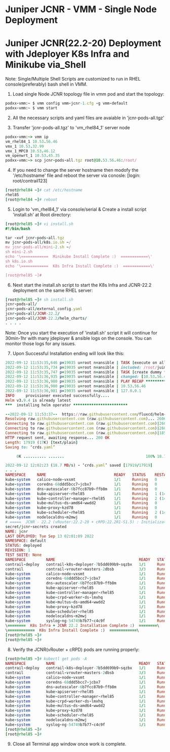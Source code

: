 # Juniper JCNR - VMM - Single Node Deployment

# Juniper JCNR(22.2-20) Deployment with Jdeployer K8s Infra and Minikube via_Shell

Note: Single/Multiple Shell Scripts are customized to run in RHEL console(preferably) bash shell in VMM. 

1. Load single Node JCNR topology file in vmm pod and start the topology:

  ```ruby
  podxx-vmm:~ $ vmm config vmm-jcnr-1.cfg -g vmm-default
  podxx-vmm:~ $ vmm start
  ```

2. All the necessary scripts and yaml files are avaiable in 'jcnr-pods-all.tgz' 

3. Transfer 'jcnr-pods-all.tgz' to 'vm_rhel84_1' server node 

  ```ruby
  podxx-vmm:~> vmm ip
  vm_rhel84_1 10.53.56.46
  vmx_1 10.53.32.99
  vmx_1_MPC0 10.53.46.12
  vm_openwrt_1 10.53.45.35
  podxx-vmm:~> scp jcnr-pods-all.tgz root@10.53.56.46:/root/
  ```

4. If you need to change the server hostname then modofy the '/etc/hostname' file and reboot the server via conosle:
   [login: root/contrail123]

  ```ruby
  [root@rhel84 ~]# cat /etc/hostname
  rhel85
  [root@rhel84 ~]# reboot
  ```

5. Login to 'vm_rhel84_1' via console/serial & Create a install script 'install.sh' at Root directory:

  ```ruby
  [root@rhel85 ~]# vi install.sh
  #!/bin/bash

  tar -xvf jcnr-pods-all.tgz
  mv jcnr-pods-all/k8s.io.sh ~/
  mv jcnr-pods-all/mini-2.sh ~/
  sh mini-2.sh
  echo '\============  Minikube Install Complete :)  ============\'
  sh k8s.io.sh
  echo '\============  K8s Infra Install Complete :)  ============\'
  
  [root@rhel85 ~]#
  ```

6. Next start the install.sh script to start the K8s Infra and JCNR-22.2 deployment on the same RHEL server:

  ```ruby
  [root@rhel85 ~]# sh install.sh
  jcnr-pods-all/
  jcnr-pods-all/external_config.yaml
  jcnr-pods-all/JCNR-22.2/
  jcnr-pods-all/JCNR-22.2/helm_charts/
  . . . .
  ```
  Note: Once you start the execution of 'install.sh' script it will continue for 30min-1hr with many jdeployer & ansible logs on the console. You can monitor those logs for any issues. 
  
7. Upon Successful Installation ending will look like this:
  
  ```ruby
  2022-09-12 11:53:35,646 p=19035 u=root n=ansible | TASK [execute on all remote hosts] *********************************************
  2022-09-12 11:53:35,734 p=19035 u=root n=ansible | included: /root/juimp/jdeployer/config_manager/ansible/jdeployer/roles/remote_execution5
  2022-09-12 11:53:35,747 p=19035 u=root n=ansible | TASK [create dummy file] *******************************************************
  2022-09-12 11:53:36,935 p=19035 u=root n=ansible | changed: [10.53.56.46]
  2022-09-12 11:53:36,980 p=19035 u=root n=ansible | PLAY RECAP *********************************************************************
  2022-09-12 11:53:36,980 p=19035 u=root n=ansible | 10.53.56.46                : ok=26   changed=9    unreachable=0    failed=0    skipped=
  2022-09-12 11:53:36,981 p=19035 u=root n=ansible | 127.0.0.1                  : ok=16   changed=8    unreachable=0    failed=0    skipped=
  INFO     provisioner executed successfully....
  Helm v3.9.4 is already latest
  ***  installing helm operator ************************

  --2022-09-12 11:53:37--  https://raw.githubusercontent.com/fluxcd/helm-operator/1.2.0/deploy/crds.yaml
  Resolving raw.githubusercontent.com (raw.githubusercontent.com)... 2606:50c0:8000::154, 2606:50c0:8001::154, 2606:50c0:8002::154, ...
  Connecting to raw.githubusercontent.com (raw.githubusercontent.com)|2606:50c0:8002::154|:443... failed: Connection timed out.
  Connecting to raw.githubusercontent.com (raw.githubusercontent.com)|2606:50c0:8003::154|:443...
  Connecting to raw.githubusercontent.com (raw.githubusercontent.com)|185.199.109.133|:443... connected.
  HTTP request sent, awaiting response... 200 OK
  Length: 17919 (17K) [text/plain]
  Saving to: ‘crds.yaml’

       0K .......... .......                                    100% 18.7M=0.001s

  2022-09-12 12:02:23 (18.7 MB/s) - ‘crds.yaml’ saved [17919/17919]
  . . .
  NAMESPACE     NAME                              READY   STATUS    RESTARTS      AGE
  kube-system   calico-node-vxsmt                 1/1     Running   0             16m
  kube-system   coredns-68ddd5bcc7-jcbx7          1/1     Running   0             15m
  kube-system   dns-autoscaler-6b7fcc87b9-ffb8m   1/1     Running   0             15m
  kube-system   kube-apiserver-rhel85             1/1     Running   1 (14m ago)   17m
  kube-system   kube-controller-manager-rhel85    1/1     Running   2 (14m ago)   17m
  kube-system   kube-multus-ds-amd64-wwdd2        1/1     Running   0             16m
  kube-system   kube-proxy-kzd78                  1/1     Running   0             16m
  kube-system   kube-scheduler-rhel85             1/1     Running   2 (14m ago)   17m
  kube-system   nodelocaldns-m2mwj                1/1     Running   0             15m
  # =====  JCNR - 22.2 (vRouter:22.2-20 + cRPD:22.2R1-S1.5) : Initialization Script  ===== #
  secret/jcnr-secrets created
  NAME: jcnr
  LAST DEPLOYED: Tue Sep 13 02:01:09 2022
  NAMESPACE: default
  STATUS: deployed
  REVISION: 1
  TEST SUITE: None
  NAMESPACE         NAME                                     READY   STATUS    RESTARTS      AGE
  contrail-deploy   contrail-k8s-deployer-7b5dd699b9-sqzbx   1/1     Running   0             2m
  contrail          contrail-vrouter-masters-2dbsb           3/3     Running   0             101s
  kube-system       calico-node-vxsmt                        1/1     Running   0             18m
  kube-system       coredns-68ddd5bcc7-jcbx7                 1/1     Running   0             17m
  kube-system       dns-autoscaler-6b7fcc87b9-ffb8m          1/1     Running   0             17m
  kube-system       kube-apiserver-rhel85                    1/1     Running   1 (16m ago)   19m
  kube-system       kube-controller-manager-rhel85           1/1     Running   2 (16m ago)   19m
  kube-system       kube-crpd-worker-ds-lmxhq                1/1     Running   0             2m
  kube-system       kube-multus-ds-amd64-wwdd2               1/1     Running   0             18m
  kube-system       kube-proxy-kzd78                         1/1     Running   0             18m
  kube-system       kube-scheduler-rhel85                    1/1     Running   2 (16m ago)   19m
  kube-system       nodelocaldns-m2mwj                       1/1     Running   0             17m
  kube-system       syslog-ng-54749b7b77-c4c9f               1/1     Running   0             2m
  \========  K8s Infra + JCNR 22.2 Installation Complete :)  ========\
  \============  K8s Infra Install Complete :)  ============\
  [root@rhel85 ~]#
  [root@rhel85 ~]#  
  ```

8. Verify the JCNR(vRouter + cRPD) pods are running properly:

  ```ruby
  [root@rhel85 ~]# kubectl get pods -A
  NAMESPACE         NAME                                     READY   STATUS    RESTARTS        AGE
  contrail-deploy   contrail-k8s-deployer-7b5dd699b9-sqzbx   1/1     Running   0               16m
  contrail          contrail-vrouter-masters-2dbsb           3/3     Running   0               16m
  kube-system       calico-node-vxsmt                        1/1     Running   0               22m
  kube-system       coredns-68ddd5bcc7-jcbx7                 1/1     Running   0               21m
  kube-system       dns-autoscaler-6b7fcc87b9-ffb8m          1/1     Running   0               21m
  kube-system       kube-apiserver-rhel85                    1/1     Running   1 (21m ago)     25m
  kube-system       kube-controller-manager-rhel85           1/1     Running   2 (21m ago)     25m
  kube-system       kube-crpd-worker-ds-lmxhq                1/1     Running   0               16m
  kube-system       kube-multus-ds-amd64-wwdd2               1/1     Running   0               22m
  kube-system       kube-proxy-kzd78                         1/1     Running   0               22m
  kube-system       kube-scheduler-rhel85                    1/1     Running   2 (21m ago)     24m
  kube-system       nodelocaldns-m2mwj                       1/1     Running   0               21m
  kube-system       syslog-ng-54749b7b77-c4c9f               1/1     Running   0               16m
  [root@rhel85 ~]# 
  [root@rhel85 ~]#
  ```
  
9. Close all Terminal app window once work is complete.
